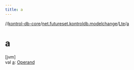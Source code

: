 ```yaml
---
title: a
---
```

//[kontrol-db-core](../../../index.html)/[net.futureset.kontroldb.modelchange](../index.html)/[Lte](index.html)/[a](a.html)



# a



[jvm]\
val [a](a.html): [Operand](../-operand/index.html)




